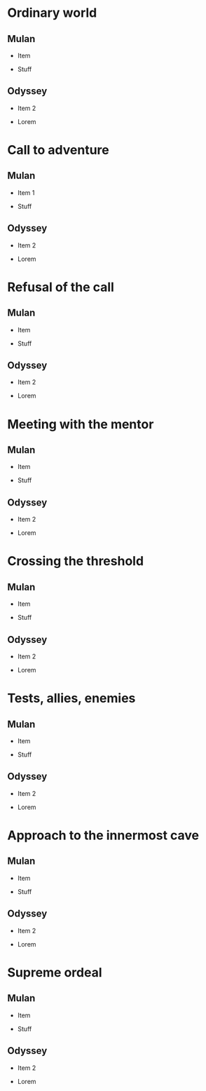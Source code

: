 
# Ordinary world

## Mulan

- Item

- Stuff

## Odyssey

- Item 2

- Lorem

# Call to adventure

## Mulan

- Item 1

- Stuff

## Odyssey

- Item 2

- Lorem

# Refusal of the call

## Mulan

- Item

- Stuff

## Odyssey

- Item 2

- Lorem

# Meeting with the mentor

## Mulan

- Item

- Stuff

## Odyssey

- Item 2

- Lorem

# Crossing the threshold

## Mulan

- Item

- Stuff

## Odyssey

- Item 2

- Lorem

# Tests, allies, enemies

## Mulan

- Item

- Stuff

## Odyssey

- Item 2

- Lorem

# Approach to the innermost cave

## Mulan

- Item

- Stuff

## Odyssey

- Item 2

- Lorem

# Supreme ordeal

## Mulan

- Item

- Stuff

## Odyssey

- Item 2

- Lorem

